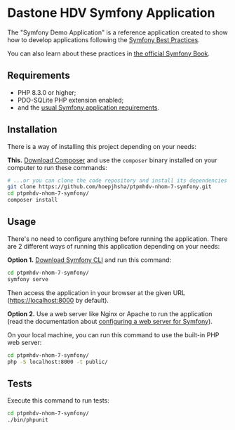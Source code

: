 Dastone HDV Symfony Application
========================

The "Symfony Demo Application" is a reference application created to show how
to develop applications following the [Symfony Best Practices][1].

You can also learn about these practices in [the official Symfony Book][5].

Requirements
------------

  * PHP 8.3.0 or higher;
  * PDO-SQLite PHP extension enabled;
  * and the [usual Symfony application requirements][2].

Installation
------------

There is a way of installing this project depending on your needs:

**This.** [Download Composer][6] and use the `composer` binary installed
on your computer to run these commands:

```bash
# ...or you can clone the code repository and install its dependencies
git clone https://github.com/hoepjhsha/ptpmhdv-nhom-7-symfony.git
cd ptpmhdv-nhom-7-symfony/
composer install
```

Usage
-----

There's no need to configure anything before running the application. There are
2 different ways of running this application depending on your needs:

**Option 1.** [Download Symfony CLI][4] and run this command:

```bash
cd ptpmhdv-nhom-7-symfony/
symfony serve
```

Then access the application in your browser at the given URL (<https://localhost:8000> by default).

**Option 2.** Use a web server like Nginx or Apache to run the application
(read the documentation about [configuring a web server for Symfony][3]).

On your local machine, you can run this command to use the built-in PHP web server:

```bash
cd ptpmhdv-nhom-7-symfony/
php -S localhost:8000 -t public/
```

Tests
-----

Execute this command to run tests:

```bash
cd ptpmhdv-nhom-7-symfony/
./bin/phpunit
```

[1]: https://symfony.com/doc/current/best_practices.html
[2]: https://symfony.com/doc/current/setup.html#technical-requirements
[3]: https://symfony.com/doc/current/setup/web_server_configuration.html
[4]: https://symfony.com/download
[5]: https://symfony.com/book
[6]: https://getcomposer.org/

